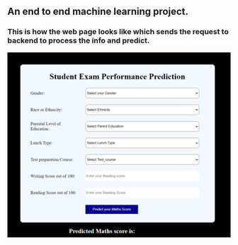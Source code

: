 ## An end to end machine learning project.

### This is how the web page looks like which sends the request to backend to process the info and predict.
![home page](webpage.png)
